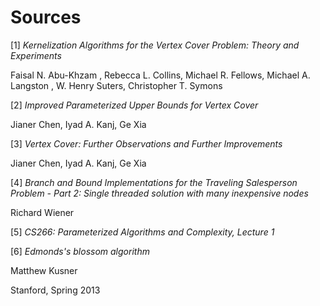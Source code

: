 # Sources

[1] *Kernelization Algorithms for the Vertex Cover Problem:
Theory and Experiments*

Faisal N. Abu-Khzam , Rebecca L. Collins, Michael R. Fellows, Michael A. Langston , W. Henry Suters, Christopher T. Symons

[2] *Improved Parameterized Upper Bounds for
Vertex Cover*

Jianer Chen, Iyad A. Kanj, Ge Xia

[3] *Vertex Cover: Further Observations and Further Improvements*

Jianer Chen, Iyad A. Kanj, Ge Xia

[4] *Branch and Bound Implementations for the Traveling Salesperson Problem - Part 2: Single threaded solution with many inexpensive nodes*

Richard Wiener

[5] *CS266: Parameterized Algorithms and Complexity, Lecture 1*

[6] *Edmonds's blossom algorithm*

Matthew Kusner

Stanford, Spring 2013
